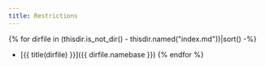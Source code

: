 ```yaml
---
title: Restrictions
---
```


{% for dirfile in (thisdir.is_not_dir() - thisdir.named("index.md"))|sort() -%}
- [{{ title(dirfile) }}]({{ dirfile.namebase }})
{% endfor %}
